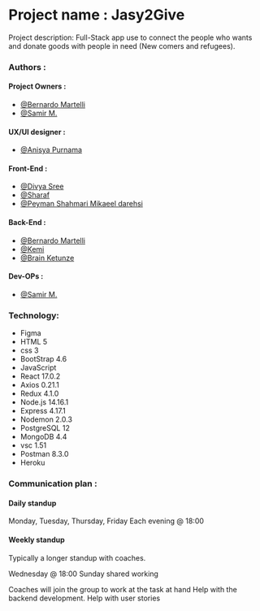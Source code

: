 # Project name : Jasy2Give

Project description: Full-Stack app use to connect the people who wants and donate goods with people in need (New comers and refugees).

### Authors :

#### Project Owners :

- [@Bernardo Martelli](https://github.com/bermarte)
- [@Samir M.](https://github.com/samirm00)

#### UX/UI designer :

- [@Anisya Purnama](https://github.com/AnisyaPurnama)

#### Front-End :

- [@Divya Sree](https://github.com/Divyasree345)
- [@Sharaf](https://github.com/sharafcs50)
- [@Peyman Shahmari Mikaeel darehsi](https://github.com/peymanshahmarimikaeeldarehsi)

#### Back-End :

- [@Bernardo Martelli](https://github.com/bermarte)
- [@Kemi](https://github.com/kemmy72)
- [@Brain Ketunze](https://github.com/Brainketunze)

#### Dev-OPs :

- [@Samir M.](https://github.com/samirm00)

### Technology:

- Figma
- HTML 5
- css 3
- BootStrap 4.6
- JavaScript
- React 17.0.2
- Axios 0.21.1
- Redux 4.1.0
- Node.js 14.16.1
- Express 4.17.1
- Nodemon 2.0.3
- PostgreSQL 12
- MongoDB 4.4
- vsc 1.51
- Postman 8.3.0
- Heroku

### Communication plan :

#### Daily standup

Monday, Tuesday, Thursday, Friday
Each evening @ 18:00

#### Weekly standup

Typically a longer standup with coaches.

Wednesday @ 18:00
Sunday shared working

Coaches will join the group to work at the task at hand
Help with the backend development.
Help with user stories
